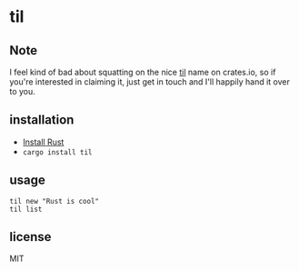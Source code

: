 # til


## Note

I feel kind of bad about squatting on the nice [til](https://crates.io/crates/til) name on crates.io, so if you're interested in claiming it, just get in touch and I'll happily hand it over to you.

## installation

* [Install Rust](https://rustup.rs/)
* `cargo install til`

## usage

```shell
til new "Rust is cool"
til list
```

## license

MIT
